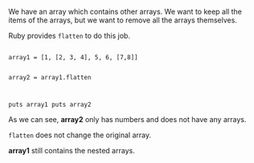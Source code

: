 We have an array which
contains other arrays.
We want to keep all the
items of the arrays,
but we want to remove
all the arrays themselves.

Ruby provides `flatten`
to do this job.

<Editor lang="ruby">
<code>
array1 = [1, [2, 3, 4], 5, 6, [7,8]]

array2 = array1.flatten

puts array1
puts array2
</code>
</Editor>

As we can see, **array2** only has numbers
and does not have any arrays.

`flatten` does not
change the original array.

**array1** still contains
the nested arrays.
